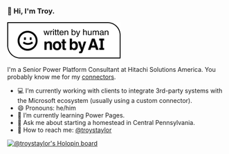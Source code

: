 ### 👋 Hi, I'm Troy.

![image](https://github.com/troystaylor/troystaylor/blob/main/Written-By-Human-Not-By-AI-Badge-white%402x.png)

I'm a Senior Power Platform Consultant at Hitachi Solutions America. You probably know me for my [connectors](https://github.com/troystaylor/PowerPlatformConnectors).

- 💻 I’m currently working with clients to integrate 3rd-party systems with the Microsoft ecosystem (usually using a custom connector).
- 😄 Pronouns: he/him
- 🌱 I’m currently learning Power Pages.
- 🐑 Ask me about starting a homestead in Central Pennsylvania.
- 💾 How to reach me: [@troystaylor](https://twitter.com/troystaylor)

[![@troystaylor's Holopin board](https://holopin.io/api/user/board?user=troystaylor)](https://holopin.io/@troystaylor)
